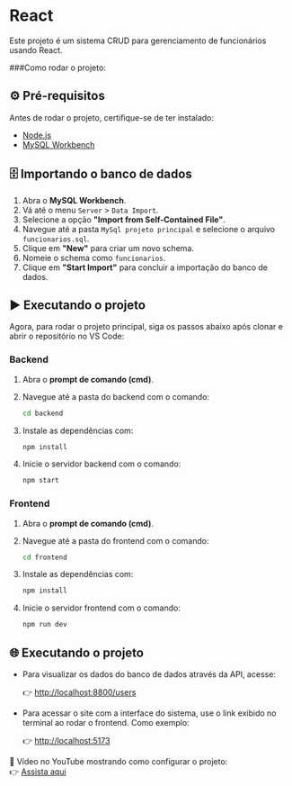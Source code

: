 # React

Este projeto é um sistema CRUD para gerenciamento de funcionários usando React.

###Como rodar o projeto:

## ⚙️ Pré-requisitos

Antes de rodar o projeto, certifique-se de ter instalado:

- [Node.js](https://nodejs.org/)
- [MySQL Workbench](https://www.mysql.com/products/workbench/)

## 🗄️ Importando o banco de dados

1. Abra o **MySQL Workbench**.
2. Vá até o menu `Server` > `Data Import`.
3. Selecione a opção **"Import from Self-Contained File"**.
4. Navegue até a pasta `MySql projeto principal` e selecione o arquivo `funcionarios.sql`.
5. Clique em **"New"** para criar um novo schema.
6. Nomeie o schema como `funcionarios`.
7. Clique em **"Start Import"** para concluir a importação do banco de dados.

## ▶️ Executando o projeto

Agora, para rodar o projeto principal, siga os passos abaixo após clonar e abrir o repositório no VS Code:

###  Backend

1. Abra o **prompt de comando (cmd)**.
2. Navegue até a pasta do backend com o comando:

   ```bash
   cd backend
3. Instale as dependências com:
   ```bash
   npm install
4. Inicie o servidor backend com o comando:
   ```bash
   npm start
###  Frontend

1. Abra o **prompt de comando (cmd)**.
2. Navegue até a pasta do frontend com o comando:

   ```bash
   cd frontend
3. Instale as dependências com:
   ```bash
   npm install
4. Inicie o servidor frontend com o comando:
   ```bash
   npm run dev

## 🌐 Executando o projeto

- Para visualizar os dados do banco de dados através da API, acesse:

  👉 [http://localhost:8800/users](http://localhost:8800/users)

- Para acessar o site com a interface do sistema, use o link exibido no terminal ao rodar o frontend. Como exemplo:

  👉 [http://localhost:5173](http://localhost:5173)

🎥 Vídeo no YouTube mostrando como configurar o projeto:  
👉 [Assista aqui](https://www.youtube.com)

   
